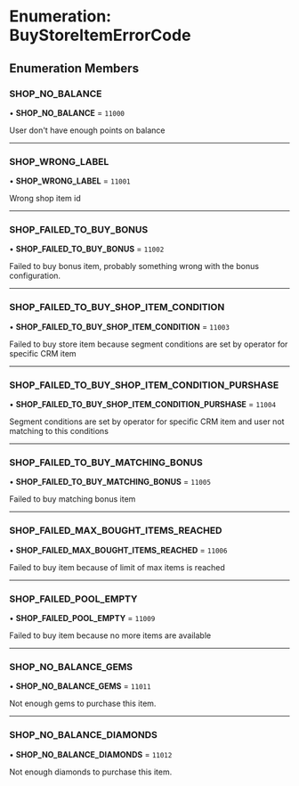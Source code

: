 # Enumeration: BuyStoreItemErrorCode

## Enumeration Members

### SHOP\_NO\_BALANCE

• **SHOP\_NO\_BALANCE** = ``11000``

User don't have enough points on balance

___

### SHOP\_WRONG\_LABEL

• **SHOP\_WRONG\_LABEL** = ``11001``

Wrong shop item id

___

### SHOP\_FAILED\_TO\_BUY\_BONUS

• **SHOP\_FAILED\_TO\_BUY\_BONUS** = ``11002``

Failed to buy bonus item, probably something wrong with the bonus configuration.

___

### SHOP\_FAILED\_TO\_BUY\_SHOP\_ITEM\_CONDITION

• **SHOP\_FAILED\_TO\_BUY\_SHOP\_ITEM\_CONDITION** = ``11003``

Failed to buy store item because segment conditions are set by operator for specific CRM item

___

### SHOP\_FAILED\_TO\_BUY\_SHOP\_ITEM\_CONDITION\_PURSHASE

• **SHOP\_FAILED\_TO\_BUY\_SHOP\_ITEM\_CONDITION\_PURSHASE** = ``11004``

Segment conditions are set by operator for specific CRM item and user not matching to this conditions

___

### SHOP\_FAILED\_TO\_BUY\_MATCHING\_BONUS

• **SHOP\_FAILED\_TO\_BUY\_MATCHING\_BONUS** = ``11005``

Failed to buy matching bonus item

___

### SHOP\_FAILED\_MAX\_BOUGHT\_ITEMS\_REACHED

• **SHOP\_FAILED\_MAX\_BOUGHT\_ITEMS\_REACHED** = ``11006``

Failed to buy item because of limit of max items is reached

___

### SHOP\_FAILED\_POOL\_EMPTY

• **SHOP\_FAILED\_POOL\_EMPTY** = ``11009``

Failed to buy item because no more items are available

___

### SHOP\_NO\_BALANCE\_GEMS

• **SHOP\_NO\_BALANCE\_GEMS** = ``11011``

Not enough gems to purchase this item.

___

### SHOP\_NO\_BALANCE\_DIAMONDS

• **SHOP\_NO\_BALANCE\_DIAMONDS** = ``11012``

Not enough diamonds to purchase this item.